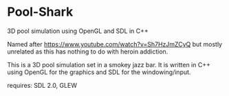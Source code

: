 # Pool-Shark
3D pool simulation using OpenGL and SDL in C++

Named after https://www.youtube.com/watch?v=Sh7HzJmZCyQ
but mostly unrelated as this has nothing to do with heroin addiction.

This is a 3D pool simulation set in a smokey jazz bar. 
It is written in C++ using OpenGL for the graphics and SDL for the windowing/input.

requires: SDL 2.0, GLEW
